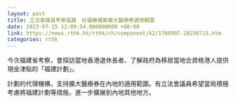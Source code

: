```yaml
---
layout: post
title: 立法會議員考察福建　社福機構冀擴大醫療券適用範圍
date: 2023-07-15 12:09:54.000000000 +08:00
link: https://news.rthk.hk/rthk/ch/component/k2/1708997-20230715.htm
categories: rthk
---
```


今次福建省考察，會探訪當地香港退休長者、了解政府為移居當地合資格港人提供現金津貼的「福建計劃」。

計劃的代理機構，支持擴大醫療券在內地的適用範圍。有立法會議員希望當局積極考慮將福建計劃等措施，進一步擴展到內地其他地方。
